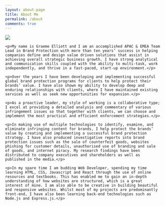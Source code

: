 ```yaml
---
layout: about-page
title: About Me
permalink: /about
comments: true
---
```


<div class="row justify-content-between">
<div class="about-container">
<div class="col-md-8 pr-5">

  <p class="mb-5"><img class="shadow-lg" src="{{site.baseurl}}/assets/images/about-me-image.jpg" /></p>

  <div class="sm-icons">
    <a href="https://www.github.com/graemeelliott"><i class="fab fa-github fa-lg"></i></a>
    <a href="https://www.linkedin.com/in/graeme-elliott/"><i class="fab fa-linkedin fa-lg"></i></a>
    <a href="https://www.twitter.com/graemeelliott"><i class="fab fa-twitter fa-lg"></i></a>
    <a href="https://www.instagram.com/graemeelliott"><i class="fab fa-instagram fa-lg"></i></a>
  </div>

  <div class="about-content">

    <p>My name is Graeme Elliott and I am an accomplished APAC & EMEA Team Lead in Brand Protection with more than ten years’ success in helping companies define and design value driven solutions that assist in achieving overall strategic business growth. I have strong analytical and communication skills coupled with the ability to multi-task, work independently, and thrive in a fast-paced, start-up environment.</p>

    <p>Over the years I have been developing and implementing successful global brand protection programs for clients to help protect their brands’ value. I have also shown my ability to develop deep and enduring relationships with clients, where I have maintained existing services as well as seek new opportunities for expansion.</p>

    <p>As a proactive leader, my style of working is a collaborative type; I excel at providing a detailed analysis and commentary of various infringement issues so that together with clients, we can choose and implement the most practical and efficient enforcement strategies.</p>

    <p>In making use of multiple technologies to identify, examine, and eliminate infringing content for brands, I help protect the brands’ value by creating and implementing a successful brand protection strategy. I have also produced investigative reports into brand protection issues such as the sale of counterfeit goods, websites phishing for customer details, unauthorised use of branding and sale of goods, and internet piracy. My research findings have been distributed to company executives and shareholders as well as published in the media.</p>

    <p>In my spare time I am budding Web Developer, spending my time learning HTML, CSS, Javascript and React through the use of online resources and textbooks. This has enabled me to gain an in-depth understanding of how websites are structured, which is a great interest of mine. I am also able to be creative in building beautiful and responsive websites. Whilst most of my projects are predominantly front-end, I have also been learning back-end technologies such as Node.js and Express.js.</p>

</div>
</div>


</div>
</div>
